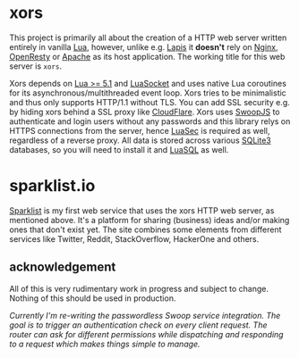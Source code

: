 # xors

This project is primarily all about the creation of a HTTP web server written entirely in vanilla [Lua](http://lua.org), however, unlike e.g. [Lapis](https://leafo.net/lapis) it **doesn't** rely on [Nginx](http://nginx.com), [OpenResty](http://openresty.org) or [Apache](https://httpd.apache.org/docs/trunk/mod/mod_lua.html) as its host application. The working title for this web server is `xors`.

Xors depends on [Lua >= 5.1](https://www.lua.org/manual/5.1/manual.html) and [LuaSocket](http://w3.impa.br/~diego/software/luasocket) and uses native Lua coroutines for its asynchronous/multithreaded event loop. Xors tries to be minimalistic and thus only supports HTTP/1.1 without TLS. You can add SSL security e.g. by hiding xors behind a SSL proxy like [CloudFlare](https://www.cloudflare.com). Xors uses [SwoopJS](https://swoopnow.com) to authenticate and login users without any passwords and this library relys on HTTPS connections from the server, hence [LuaSec](https://github.com/brunoos/luasec) is required as well, regardless of a reverse proxy. All data is stored across various [SQLite3](https://www.sqlite.org) databases, so you will need to install it and [LuaSQL](https://keplerproject.github.io/luasql) as well.


#  sparklist.io

[Sparklist](https://sparklist.io) is my first web service that uses the xors HTTP web server, as mentioned above. It's a platform for sharing \(business\) ideas and/or making ones that don't exist yet. The site combines some elements from different services like Twitter, Reddit, StackOverflow, HackerOne and others.


## acknowledgement

All of this is very rudimentary work in progress and subject to change. Nothing of this should be used in production.

*Currently I'm re-writing the passwordless Swoop service integration. The goal is to trigger an authentication check on every client request. The router can ask for different permissions while dispatching and responding to a request which makes things simple to manage.*
